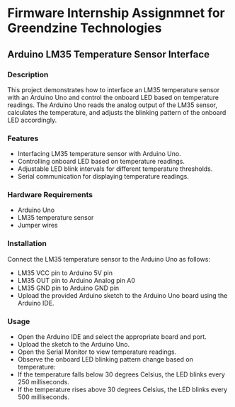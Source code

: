 # Firmware Internship Assignmnet for Greendzine Technologies
## Arduino LM35 Temperature Sensor Interface
### Description
This project demonstrates how to interface an LM35 temperature sensor with an Arduino Uno and control the onboard LED based on temperature readings. The Arduino Uno reads the analog output of the LM35 sensor, calculates the temperature, and adjusts the blinking pattern of the onboard LED accordingly.
### Features
* Interfacing LM35 temperature sensor with Arduino Uno.
* Controlling onboard LED based on temperature readings.
* Adjustable LED blink intervals for different temperature thresholds.
* Serial communication for displaying temperature readings.
### Hardware Requirements
* Arduino Uno
* LM35 temperature sensor
* Jumper wires
### Installation
Connect the LM35 temperature sensor to the Arduino Uno as follows:
* LM35 VCC pin to Arduino 5V pin
* LM35 OUT pin to Arduino Analog pin A0
* LM35 GND pin to Arduino GND pin
* Upload the provided Arduino sketch to the Arduino Uno board using the Arduino IDE.
### Usage
* Open the Arduino IDE and select the appropriate board and port.
* Upload the sketch to the Arduino Uno.
* Open the Serial Monitor to view temperature readings.
* Observe the onboard LED blinking pattern change based on temperature:
* If the temperature falls below 30 degrees Celsius, the LED blinks every 250 milliseconds.
* If the temperature rises above 30 degrees Celsius, the LED blinks every 500 milliseconds.
